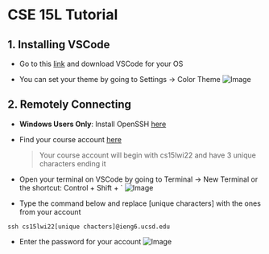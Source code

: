 # CSE 15L Tutorial

## 1. Installing VSCode
* Go to this [link](https://code.visualstudio.com/download) and download VSCode for your OS

* You can set your theme by going to Settings -> Color Theme
![Image](https://i.imgur.com/QuShN08.png)

## 2. Remotely Connecting
* **Windows Users Only**: Install OpenSSH [here](https://docs.microsoft.com/en-us/windows-server/administration/openssh/openssh_install_firstuse)

* Find your course account [here](https://sdacs.ucsd.edu/~icc/index.php)
    > Your course account will begin with cs15lwi22 and have 3 unique characters ending it

* Open your terminal on VSCode by going to Terminal -> New Terminal or the shortcut: Control + Shift + ` 
![Image](https://i.imgur.com/ZrboxTv.png)

* Type the command below and replace [unique characters] with the ones from your account
```
ssh cs15lwi22[unique chacters]@ieng6.ucsd.edu
```

* Enter the password for your account ![Image](https://i.imgur.com/LTUNizh.png)